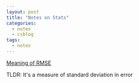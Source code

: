 ```yaml
---
layout: post
title: "Notes on Stats"
categories:
  - notes
  - csblog
tags:
  - notes
---
```


[Meaning of RMSE](https://towardsdatascience.com/what-does-rmse-really-mean-806b65f2e48e)

TLDR:
It's a measure of standard deviation in error 

